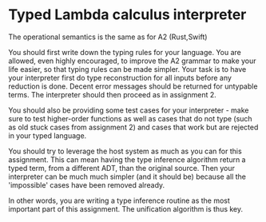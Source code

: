 # Typed Lambda calculus interpreter
 The operational semantics is the same as for A2 (Rust,Swift)

You should first write down the typing rules for your language. You are allowed, even highly encouraged, to improve the A2 grammar to make your life easier, so that typing rules can be made simpler. Your task is to have your interpreter first do type reconstruction for all inputs before any reduction is done. Decent error messages should be returned for untypable terms. The interpreter should then proceed as in assignment 2.

You should also be providing some test cases for your interpreter - make sure to test higher-order functions as well as cases that do not type (such as old stuck cases from assignment 2) and cases that work but are rejected in your typed language.

You should try to leverage the host system as much as you can for this assignment. This can mean having the type inference algorithm return a typed term, from a different ADT, than the original source. Then your interpreter can be much much simpler (and it should be) because all the 'impossible' cases have been removed already.

In other words, you are writing a type inference routine as the most important part of this assignment. The unification algorithm is thus key.
